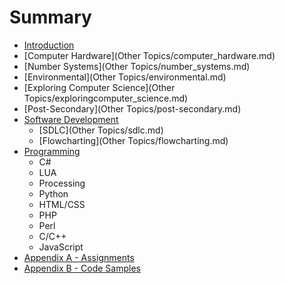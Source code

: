 # Summary

* [Introduction](README.md)
* [Computer Hardware](Other Topics/computer_hardware.md)
* [Number Systems](Other Topics/number_systems.md)
* [Environmental](Other Topics/environmental.md)
* [Exploring Computer Science](Other Topics/exploringcomputer_science.md)
* [Post-Secondary](Other Topics/post-secondary.md)
* [Software Development](software_development.md)
   * [SDLC](Other Topics/sdlc.md)
   * [Flowcharting](Other Topics/flowcharting.md)
* [Programming](programming.md)
   * C#
   * LUA
   * Processing
   * Python
   * HTML/CSS
   * PHP
   * Perl
   * C/C++
   * JavaScript
* [Appendix A - Assignments](appendix_a_-_assignments.md)
* [Appendix B - Code Samples](appendix_b_-_code_samples.md)

